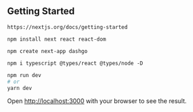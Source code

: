 ## Getting Started

```
https://nextjs.org/docs/getting-started
```

```
npm install next react react-dom
```

```
npm create next-app dashgo
```

```
npm i typescript @types/react @types/node -D
```

```bash
npm run dev
# or
yarn dev
```

Open [http://localhost:3000](http://localhost:3000) with your browser to see the result.

